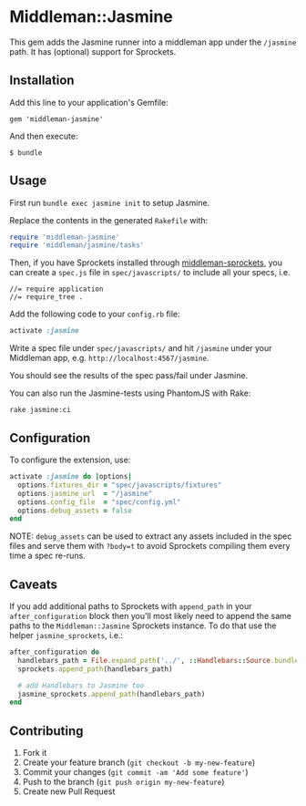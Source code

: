 # Middleman::Jasmine

This gem adds the Jasmine runner into a middleman app under the `/jasmine` path. 
It has (optional) support for Sprockets.

## Installation

Add this line to your application's Gemfile:

    gem 'middleman-jasmine'

And then execute:

    $ bundle

## Usage

First run `bundle exec jasmine init` to setup Jasmine.

Replace the contents in the generated `Rakefile` with:

```ruby
require 'middleman-jasmine'
require 'middleman/jasmine/tasks'
```

Then, if you have Sprockets installed through [middleman-sprockets](https://github.com/middleman/middleman-sprockets), you can create a `spec.js` file in `spec/javascripts/` to include all your specs, i.e.

```
//= require application
//= require_tree .
```

Add the following code to your `config.rb` file:

```ruby
activate :jasmine
```

Write a spec file under `spec/javascripts/` and hit `/jasmine` under your Middleman app, e.g. `http://localhost:4567/jasmine`.

You should see the results of the spec pass/fail under Jasmine.

You can also run the Jasmine-tests using PhantomJS with Rake:

```
rake jasmine:ci
```

## Configuration

To configure the extension, use:

```ruby
activate :jasmine do |options|
  options.fixtures_dir = "spec/javascripts/fixtures"
  options.jasmine_url  = "/jasmine"
  options.config_file  = "spec/config.yml"
  options.debug_assets = false
end
```

NOTE: `debug_assets` can be used to extract any assets included in the spec files and serve them with `?body=t` to avoid Sprockets compiling them every time a spec re-runs.

## Caveats

If you add additional paths to Sprockets with `append_path` in your `after_configuration` block then you'll most likely need to append the same paths to the `Middleman::Jasmine` Sprockets instance. To do that use the helper `jasmine_sprockets`, i.e.:

```ruby
after_configuration do
  handlebars_path = File.expand_path('../', ::Handlebars::Source.bundled_path)
  sprockets.append_path(handlebars_path)

  # add Handlebars to Jasmine too
  jasmine_sprockets.append_path(handlebars_path)
end
```

## Contributing

1. Fork it
2. Create your feature branch (`git checkout -b my-new-feature`)
3. Commit your changes (`git commit -am 'Add some feature'`)
4. Push to the branch (`git push origin my-new-feature`)
5. Create new Pull Request
